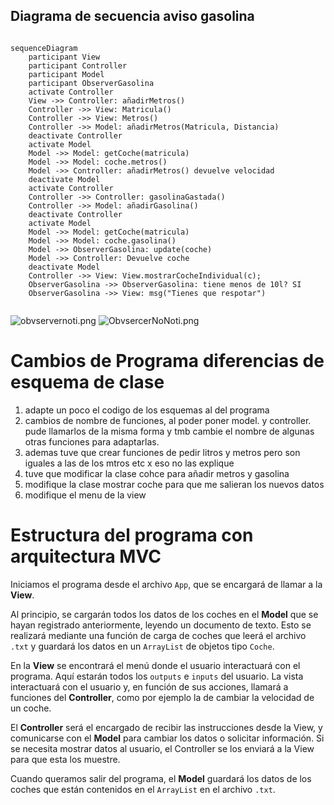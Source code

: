## Diagrama de secuencia aviso gasolina

```mermaid

sequenceDiagram
    participant View
    participant Controller
    participant Model
    participant ObserverGasolina
    activate Controller
    View ->> Controller: añadirMetros()
    Controller ->> View: Matricula()
    Controller ->> View: Metros()
    Controller ->> Model: añadirMetros(Matricula, Distancia)
    deactivate Controller
    activate Model
    Model ->> Model: getCoche(matricula)
    Model ->> Model: coche.metros()
    Model ->> Controller: añadirMetros() devuelve velocidad
    deactivate Model
    activate Controller
    Controller ->> Controller: gasolinaGastada()
    Controller ->> Model: añadirGasolina()
    deactivate Controller
    activate Model
    Model ->> Model: getCoche(matricula)
    Model ->> Model: coche.gasolina()
    Model ->> ObserverGasolina: update(coche)
    Model ->> Controller: Devuelve coche
    deactivate Model
    Controller ->> View: View.mostrarCocheIndividual(c);
    ObserverGasolina ->> ObserverGasolina: tiene menos de 10l? SI
    ObserverGasolina ->> View: msg("Tienes que respotar")
    
```
![obvservernoti.png]()
![ObvsercerNoNoti.png](../Escritorio/ObvsercerNoNoti.png)

# Cambios de Programa diferencias de esquema de clase

1. adapte un poco el codigo de los esquemas al del programa
2. cambios de nombre de funciones, al poder poner model. y controller. pude llamarlos de la misma forma y tmb cambie el nombre de algunas otras funciones para adaptarlas.
3. ademas tuve que crear funciones de pedir litros y metros pero son iguales a las de los mtros etc x eso no las explique
4. tuve que modificar la clase cohce para añadir metros y gasolina
5. modifique la clase mostrar coche para que me salieran los nuevos datos
6. modifique el menu de la view




# Estructura del programa con arquitectura MVC

Iniciamos el programa desde el archivo `App`, que se encargará de llamar a la **View**.

Al principio, se cargarán todos los datos de los coches en el **Model** que se hayan registrado anteriormente, leyendo un documento de texto. Esto se realizará mediante una función de carga de coches que leerá el archivo `.txt` y guardará los datos en un `ArrayList` de objetos tipo `Coche`.

En la **View** se encontrará el menú donde el usuario interactuará con el programa. Aquí estarán todos los `outputs` e `inputs` del usuario. La vista interactuará con el usuario y, en función de sus acciones, llamará a funciones del **Controller**, como por ejemplo la de cambiar la velocidad de un coche.

El **Controller** será el encargado de recibir las instrucciones desde la View, y comunicarse con el **Model** para cambiar los datos o solicitar información. Si se necesita mostrar datos al usuario, el Controller se los enviará a la View para que esta los muestre.

Cuando queramos salir del programa, el **Model** guardará los datos de los coches que están contenidos en el `ArrayList` en el archivo `.txt`.

